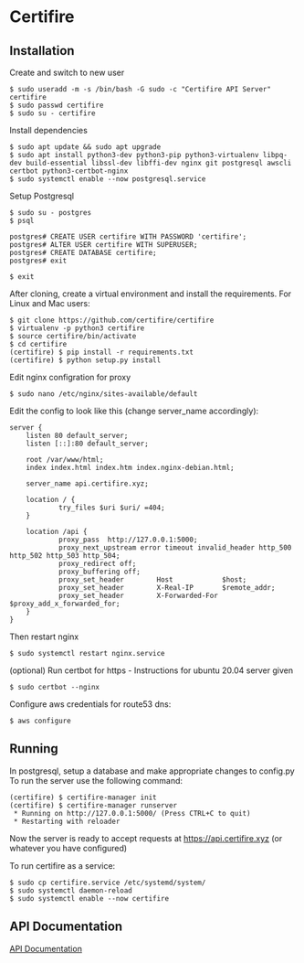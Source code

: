 Certifire
=========

Installation
------------

Create and switch to new user
    
    $ sudo useradd -m -s /bin/bash -G sudo -c "Certifire API Server" certifire
    $ sudo passwd certifire
    $ sudo su - certifire


Install dependencies

    $ sudo apt update && sudo apt upgrade
    $ sudo apt install python3-dev python3-pip python3-virtualenv libpq-dev build-essential libssl-dev libffi-dev nginx git postgresql awscli certbot python3-certbot-nginx
    $ sudo systemctl enable --now postgresql.service

Setup Postgresql

    $ sudo su - postgres
    $ psql

    postgres# CREATE USER certifire WITH PASSWORD 'certifire';
    postgres# ALTER USER certifire WITH SUPERUSER;
    postgres# CREATE DATABASE certifire;
    postgres# exit

    $ exit

After cloning, create a virtual environment and install the requirements. For Linux and Mac users:

    $ git clone https://github.com/certifire/certifire
    $ virtualenv -p python3 certifire
    $ source certifire/bin/activate
    $ cd certifire
    (certifire) $ pip install -r requirements.txt
    (certifire) $ python setup.py install

Edit nginx configration for proxy

    $ sudo nano /etc/nginx/sites-available/default

Edit the config to look like this (change server_name accordingly):

    server {
        listen 80 default_server;
        listen [::]:80 default_server;

        root /var/www/html;
        index index.html index.htm index.nginx-debian.html;

        server_name api.certifire.xyz;

        location / {
                try_files $uri $uri/ =404;
        }

        location /api {
                proxy_pass  http://127.0.0.1:5000;
                proxy_next_upstream error timeout invalid_header http_500 http_502 http_503 http_504;
                proxy_redirect off;
                proxy_buffering off;
                proxy_set_header        Host            $host;
                proxy_set_header        X-Real-IP       $remote_addr;
                proxy_set_header        X-Forwarded-For $proxy_add_x_forwarded_for;
        }
    }

Then restart nginx

    $ sudo systemctl restart nginx.service 

(optional) Run certbot for https - Instructions for ubuntu 20.04 server given

    $ sudo certbot --nginx

Configure aws credentials for route53 dns:

    $ aws configure
    
Running
-------

In postgresql, setup a database and make appropriate changes to config.py
To run the server use the following command:

    (certifire) $ certifire-manager init
    (certifire) $ certifire-manager runserver
     * Running on http://127.0.0.1:5000/ (Press CTRL+C to quit)
     * Restarting with reloader

Now the server is ready to accept requests at https://api.certifire.xyz (or whatever you have configured)

To run certifire as a service:

    $ sudo cp certifire.service /etc/systemd/system/
    $ sudo systemctl daemon-reload
    $ sudo systemctl enable --now certifire

API Documentation
-----------------

[API Documentation](./README_API.md)